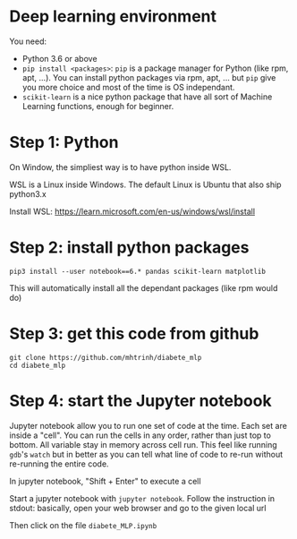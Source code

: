 # Deep learning environment
You need:
- Python 3.6 or above
- `pip install <packages>`: `pip` is a package manager for Python (like rpm, apt, ...). You can install python packages via rpm, apt, ... but `pip` give you more choice and most of the time is OS independant.
- `scikit-learn` is a nice python package that have all sort of Machine Learning functions, enough for beginner.

# Step 1: Python
On Window, the simpliest way is to have python inside WSL.

WSL is a Linux inside Windows. The default Linux is Ubuntu that also ship python3.x

Install WSL: https://learn.microsoft.com/en-us/windows/wsl/install

# Step 2: install python packages

`pip3 install --user notebook==6.* pandas scikit-learn matplotlib`

This will automatically install all the dependant packages (like rpm would do)

# Step 3: get this code from github
```
git clone https://github.com/mhtrinh/diabete_mlp
cd diabete_mlp
```

# Step 4: start the Jupyter notebook
Jupyter notebook allow you to run one set of code at the time. Each set are inside a "cell". You can run the cells in any  order, rather than just top to bottom. All variable stay in memory across cell run. This feel like running `gdb`'s  `watch` but in better as you can tell what line of code to re-run without re-running the entire code.

In jupyter notebook, "Shift + Enter" to execute a cell

Start a jupyter notebook with `jupyter notebook`. Follow the instruction in stdout: basically, open your web browser and go to the given local url

Then click on the file `diabete_MLP.ipynb`